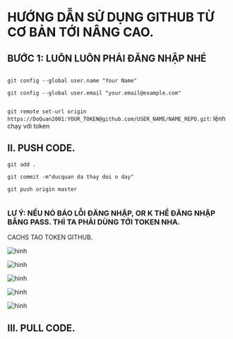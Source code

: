 # HƯỚNG DẪN SỬ DỤNG GITHUB TỪ CƠ BẢN TỚI NÂNG CAO.





## BƯỚC 1: LUÔN LUÔN PHẢI ĐĂNG NHẬP NHÉ


```

git config --global user.name "Your Name"

git config --global user.email "your.email@example.com"


```



`git remote set-url origin https://DoQuan2001:YOUR_TOKEN@github.com/USER_NAME/NAME_REPO.git`: lệnh chạy với token



## II.  PUSH CODE.


```
git add .

git commit -m"ducquan da thay doi o day"

git push origin master


```



### LƯ Ý: NẾU NÓ BÁO LỖI ĐĂNG NHẬP, OR K THỂ ĐĂNG NHẬP BẰNG PASS. THÌ TA PHẢI DÙNG TỚI TOKEN NHA.


CACHS TAO TOKEN GITHUB.


![hinh](../JENKINS/imgaes/12.png)

![hinh](../JENKINS/imgaes/13.png)

![hinh](../JENKINS/imgaes/14.png)

![hinh](../JENKINS/imgaes/15.png)

![hinh](../JENKINS/imgaes/16.png)


## III. PULL CODE.





